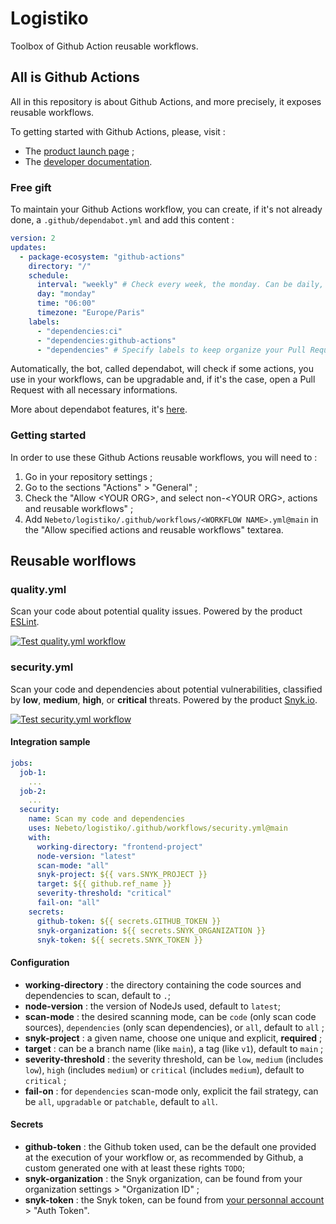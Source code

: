 # Logistiko

Toolbox of Github Action reusable workflows.

## All is Github Actions

All in this repository is about Github Actions, and more precisely, it exposes reusable workflows.

To getting started with Github Actions, please, visit :

* The [product launch page](https://github.com/features/actions) ;
* The [developer documentation](https://docs.github.com/fr/actions).

### Free gift

To maintain your Github Actions workflow, you can create, if it's not already done, a `.github/dependabot.yml` and add this content :

```yaml
version: 2
updates:
  - package-ecosystem: "github-actions"
    directory: "/"
    schedule:
      interval: "weekly" # Check every week, the monday. Can be daily, weekly or monthly
      day: "monday"
      time: "06:00"
      timezone: "Europe/Paris"
    labels:
      - "dependencies:ci"
      - "dependencies:github-actions"
      - "dependencies" # Specify labels to keep organize your Pull Requests
```

Automatically, the bot, called dependabot, will check if some actions, you use in your workflows, can be upgradable and, if it's the case, open a Pull Request with all necessary informations.

More about dependabot features, it's [here](https://docs.github.com/fr/code-security/dependabot/dependabot-version-updates/configuration-options-for-the-dependabot.yml-file#about-the-dependabotyml-file).

### Getting started

In order to use these Github Actions reusable workflows, you will need to :

1. Go in your repository settings ;
2. Go to the sections "Actions" > "General" ;
3. Check the "Allow \<YOUR ORG\>, and select non-\<YOUR ORG\>, actions and reusable workflows" ;
4. Add `Nebeto/logistiko/.github/workflows/<WORKFLOW NAME>.yml@main` in the "Allow specified actions and reusable workflows" textarea.

## Reusable worlflows

### quality.yml

Scan your code about potential quality issues.
Powered by the product [ESLint](https://eslint.org).

[![Test quality.yml workflow](https://github.com/Nebeto/logistiko/actions/workflows/test-quality.yml/badge.svg)](https://github.com/Nebeto/logistiko/actions/workflows/test-quality.yml)

### security.yml

Scan your code and dependencies about potential vulnerabilities, classified by **low**, **medium**, **high**, or **critical** threats.
Powered by the product [Snyk.io](https://snyk.io).

[![Test security.yml workflow](https://github.com/Nebeto/logistiko/actions/workflows/test-security.yml/badge.svg)](https://github.com/Nebeto/logistiko/actions/workflows/test-security.yml)

#### Integration sample

```yaml
jobs:
  job-1:
    ...
  job-2:
    ...
  security:
    name: Scan my code and dependencies
    uses: Nebeto/logistiko/.github/workflows/security.yml@main
    with:
      working-directory: "frontend-project"
      node-version: "latest"
      scan-mode: "all"
      snyk-project: ${{ vars.SNYK_PROJECT }}
      target: ${{ github.ref_name }}
      severity-threshold: "critical"
      fail-on: "all"
    secrets:
      github-token: ${{ secrets.GITHUB_TOKEN }}
      snyk-organization: ${{ secrets.SNYK_ORGANIZATION }}
      snyk-token: ${{ secrets.SNYK_TOKEN }}
```

#### Configuration

* **working-directory** : the directory containing the code sources and dependencies to scan, default to `.`;
* **node-version** : the version of NodeJs used, default to `latest`;
* **scan-mode** : the desired scanning mode, can be `code` (only scan code sources),  `dependencies` (only scan dependencies), or `all`, default to `all` ;
* **snyk-project** : a given name, choose one unique and explicit, **required** ;
* **target** : can be a branch name (like `main`), a tag (like `v1`), default to `main` ;
* **severity-threshold** : the severity threshold, can be `low`, `medium` (includes `low`), `high` (includes `medium`) or `critical` (includes `medium`), default to `critical` ;
* **fail-on** : for `dependencies` scan-mode only, explicit the fail strategy, can be `all`, `upgradable` or `patchable`, default to `all`.

#### Secrets

* **github-token** : the Github token used, can be the default one provided at the execution of your workflow or, as recommended by Github, a custom generated one with at least these rights `TODO`;
* **snyk-organization** : the Snyk organization, can be found from your organization settings > "Organization ID" ;
* **snyk-token** : the Snyk token, can be found from [your personnal account](https://app.snyk.io/account) > "Auth Token".
